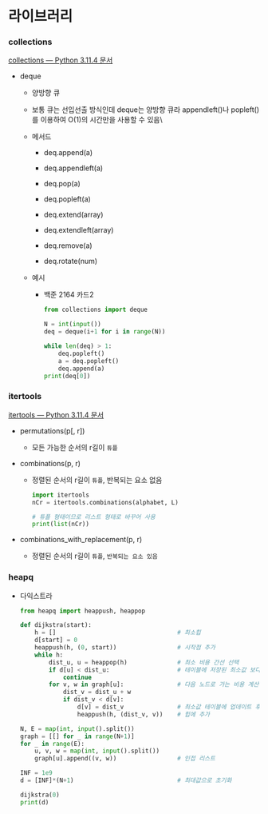 # 라이브러리

### collections

[collections — Python 3.11.4 문서](https://docs.python.org/ko/3/library/collections.html)

- deque
  
  - 양방향 큐
  
  - 보통 큐는 선입선출 방식인데 deque는 양방향 큐라 appendleft()나 popleft()를 이용하여 O(1)의 시간만을 사용할 수 있음\
  
  - 메서드
    
    - deq.append(a)
    
    - deq.appendleft(a)
    
    - deq.pop(a)
    
    - deq.popleft(a)
    
    - deq.extend(array)
    
    - deq.extendleft(array)
    
    - deq.remove(a)
    
    - deq.rotate(num)
  
  - 예시
    
    - 백준 2164 카드2
      
      ```python
      from collections import deque
      
      N = int(input())
      deq = deque(i+1 for i in range(N))
      
      while len(deq) > 1:
          deq.popleft()
          a = deq.popleft()
          deq.append(a)
      print(deq[0])
      ```

### itertools

[itertools — Python 3.11.4 문서](https://docs.python.org/ko/3/library/itertools.html)

- permutations(p[, r])
  
  - 모든 가능한 순서의 r길이 `튜플`

- combinations(p, r)
  
  - 정렬된 순서의 r길이 `튜플`, 반복되는 요소 없음
    
    ```python
    import itertools
    nCr = itertools.combinations(alphabet, L)
    
    # 튜플 형태이므로 리스트 형태로 바꾸어 사용
    print(list(nCr))
    ```

- combinations_with_replacement(p, r)
  
  - 정렬된 순서의 r길이 `튜플`, `반복되는 요소 있음`

### heapq

- 다익스트라
  
  ```python
  from heapq import heappush, heappop
  
  def dijkstra(start):
      h = []                                  # 최소힙
      d[start] = 0
      heappush(h, (0, start))                 # 시작점 추가
      while h:
          dist_u, u = heappop(h)              # 최소 비용 간선 선택
          if d[u] < dist_u:                   # 테이블에 저장된 최소값 보다 크면 continue
              continue
          for v, w in graph[u]:               # 다음 노드로 가는 비용 계산해서
              dist_v = dist_u + w
              if dist_v < d[v]:
                  d[v] = dist_v               # 최소값 테이블에 업데이트 후
                  heappush(h, (dist_v, v))    # 힙에 추가
  
  N, E = map(int, input().split())
  graph = [[] for _ in range(N+1)]
  for _ in range(E):
      u, v, w = map(int, input().split())
      graph[u].append((v, w))                 # 인접 리스트
  
  INF = 1e9
  d = [INF]*(N+1)                             # 최대값으로 초기화
  
  dijkstra(0)
  print(d)
  ```